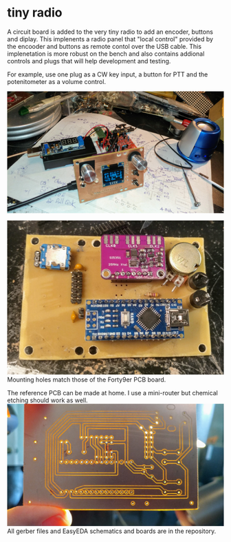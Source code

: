 # tiny radio
A circuit board is added to the very tiny radio to add an encoder, buttons and diplay.
This implenents a radio panel that "local control" provided by the encooder and buttons
as remote contol over the USB cable. 
This implenetation is more robust on the bench and also contains addional controls and
plugs that will help development and testing.

For example, use one plug as a CW key input, a button for PTT and the potenitometer as a volume control.

![wiring](https://github.com/aa2mz/Tiny-Radio/blob/master/hardware/tiny/1118191446.jpg)

![wiring](https://github.com/aa2mz/Tiny-Radio/blob/master/hardware/tiny/1110190947b.jpg)
Mounting holes match those of the Forty9er PCB board.

The reference PCB can be made at home. 
I use a mini-router but chemical etching should work as well.
![wiring](https://github.com/aa2mz/Tiny-Radio/blob/master/hardware/tiny/1109191128.jpg)
All gerber files and EasyEDA schematics and boards are in the repository.
